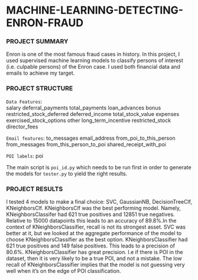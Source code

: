 # MACHINE-LEARNING-DETECTING-ENRON-FRAUD

### PROJECT SUMMARY
Enron is one of the most famous fraud cases in history. In this project, I used supervised machine learning models to classify persons of interest (i.e. culpable persons) of the Enron case. I used both financial data and emails to achieve my target.

### PROJECT STRUCTURE

`Data Features`:            
salary
deferral_payments
total_payments
loan_advances
bonus
restricted_stock_deferred
deferred_income
total_stock_value
expenses
exercised_stock_options
other
long_term_incentive
restricted_stock
director_fees

`Email features`:
to_messages
email_address
from_poi_to_this_person
from_messages
from_this_person_to_poi
shared_receipt_with_poi

`POI labels`:
poi

The main script is `poi_id.py` which needs to be run first in order to generate the models for `tester.py` to yield the right results.

### PROJECT RESULTS
I tested 4 models to make a final choice: SVC, GaussianNB, DecisionTreeClf, KNeighborsClf.
KNeighborsClf was the best performing model. Namely, KNeighborsClassifer had 621 true positives and 12851 true negatives. Relative to 15000 datapoints this leads to an accuracy of 89.8%.In the context of KNeighborsClassifier, recall is not its strongest asset. SVC was better at it, but we looked at the aggregate performance of the model to choose KNeighborsClassifier as the best option.
KNeighborsClassifier had 621 true positives and 149 false positives. This leads to a precision of 80.6%.
KNeighborsClassifier has great precision. I.e if there is POI in the dataset, then it is very likely to be a true POI, and not a mistake. The low recall of KNeighborsClassifier implies that the model is
not guessing very well when it’s on the edge of POI classification.


